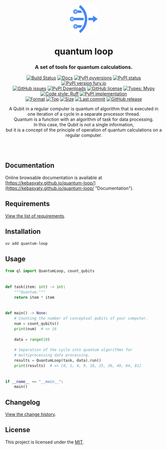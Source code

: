 <div align="center">
  <p align="center">
    <a href="https://github.com/kebasyaty/quantum-loop">
      <img
        height="90"
        alt="Logo"
        src="https://raw.githubusercontent.com/kebasyaty/quantum-loop/main/assets/logo.svg">
    </a>
  </p>
  <p>
    <h1>quantum loop</h1>
    <h3>A set of tools for quantum calculations.</h3>
    <p align="center">
      <a href="https://github.com/kebasyaty/quantum-loop/actions/workflows/test.yml" alt="Build Status"><img src="https://github.com/kebasyaty/quantum-loop/actions/workflows/test.yml/badge.svg" alt="Build Status"></a>
      <a href="https://kebasyaty.github.io/quantum-loop/" alt="Docs"><img src="https://img.shields.io/badge/docs-available-brightgreen.svg" alt="Docs"></a>
      <a href="https://pypi.python.org/pypi/quantum-loop/" alt="PyPI pyversions"><img src="https://img.shields.io/pypi/pyversions/quantum-loop.svg" alt="PyPI pyversions"></a>
      <a href="https://pypi.python.org/pypi/quantum-loop/" alt="PyPI status"><img src="https://img.shields.io/pypi/status/quantum-loop.svg" alt="PyPI status"></a>
      <a href="https://pypi.python.org/pypi/quantum-loop/" alt="PyPI version fury.io"><img src="https://badge.fury.io/py/quantum-loop.svg" alt="PyPI version fury.io"></a>
      <br>
      <a href="https://github.com/kebasyaty/quantum-loop/issues"><img src="https://img.shields.io/github/issues/kebasyaty/quantum-loop.svg" alt="GitHub issues"></a>
      <a href="https://pepy.tech/projects/quantum-loop"><img src="https://static.pepy.tech/badge/quantum-loop" alt="PyPI Downloads"></a>
      <a href="https://github.com/kebasyaty/quantum-loop/blob/main/LICENSE" alt="GitHub license"><img src="https://img.shields.io/github/license/kebasyaty/quantum-loop" alt="GitHub license"></a>
      <a href="https://mypy-lang.org/" alt="Types: Mypy"><img src="https://img.shields.io/badge/types-Mypy-202235.svg?color=0c7ebf" alt="Types: Mypy"></a>
      <a href="https://docs.astral.sh/ruff/" alt="Code style: Ruff"><img src="https://img.shields.io/badge/code%20style-Ruff-FDD835.svg" alt="Code style: Ruff"></a>
      <a href="https://github.com/kebasyaty/quantum-loop" alt="PyPI implementation"><img src="https://img.shields.io/pypi/implementation/quantum-loop" alt="PyPI implementation"></a>
      <br>
      <a href="https://pypi.org/project/quantum-loop"><img src="https://img.shields.io/pypi/format/quantum-loop" alt="Format"></a>
      <a href="https://github.com/kebasyaty/quantum-loop"><img src="https://img.shields.io/github/languages/top/kebasyaty/quantum-loop" alt="Top"></a>
      <a href="https://github.com/kebasyaty/quantum-loop"><img src="https://img.shields.io/github/repo-size/kebasyaty/quantum-loop" alt="Size"></a>
      <a href="https://github.com/kebasyaty/quantum-loop"><img src="https://img.shields.io/github/last-commit/kebasyaty/quantum-loop/main" alt="Last commit"></a>
      <a href="https://github.com/kebasyaty/quantum-loop/releases/" alt="GitHub release"><img src="https://img.shields.io/github/release/kebasyaty/quantum-loop" alt="GitHub release"></a>
    </p>
    <p align="center">
      A Qubit in a regular computer is quantum of algorithm that is executed in
      <br>
      one iteration of a cycle in a separate processor thread.
      <br>
      Quantum is a function with an algorithm of task for data processing.
      <br>
      In this case, the Qubit is not a single information,
      <br>
      but it is a concept of the principle of operation of quantum calculations on a regular computer.
    </p>
  </p>
</div>

##

<br>

## Documentation

Online browsable documentation is available at [https://kebasyaty.github.io/quantum-loop/](https://kebasyaty.github.io/quantum-loop/ "Documentation").

## Requirements

[View the list of requirements](https://github.com/kebasyaty/quantum-loop/blob/v0/REQUIREMENTS.md "Requirements").

## Installation

```shell
uv add quantum-loop
```

## Usage

```python
from ql import QuantumLoop, count_qubits


def task(item: int) -> int:
    """Quantum."""
    return item * item


def main() -> None:
    # Counting the number of conceptual qubits of your computer.
    num = count_qubits()
    print(num)  # => 16

    data = range(10)

    # Separation of the cycle into quantum algorithms for
    # multiprocessing data processing.
    results = QuantumLoop(task, data).run()
    print(results)  # => [0, 1, 4, 9, 16, 25, 36, 49, 64, 81]


if __name__ == "__main__":
    main()
```

## Changelog

[View the change history](https://github.com/kebasyaty/quantum-loop/blob/v0/CHANGELOG.md "Changelog").

## License

This project is licensed under the [MIT](https://github.com/kebasyaty/quantum-loop/blob/main/LICENSE "MIT").
